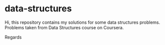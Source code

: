 # data-structures
Hi, this repository contains my solutions for some data structures problems.
Problems taken from Data Structures course on Coursera.

Regards
